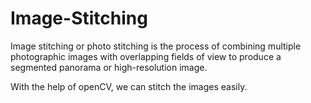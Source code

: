 # Image-Stitching

Image stitching or photo stitching is the process of combining multiple photographic images with overlapping fields of view to produce a segmented panorama or high-resolution image. 

With the help of openCV, we can stitch the images easily.
